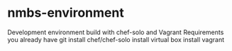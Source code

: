 nmbs-environment
================

Development environment build with chef-solo and Vagrant
Requirements
you already have git
install chef/chef-solo
install virtual box
install vagrant
